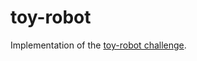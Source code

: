 # toy-robot

Implementation of the [toy-robot challenge](https://github.com/bettercaring/toy-robot).
